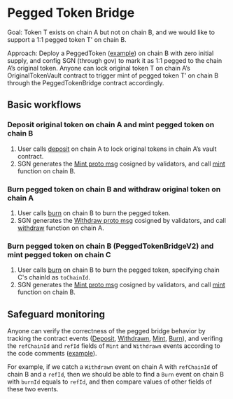 # Pegged Token Bridge

Goal: Token T exists on chain A but not on chain B, and we would like to support a 1:1 pegged token T' on chain B.

Approach: Deploy a PeggedToken ([example](./tokens/MultiBridgeToken.sol)) on chain B with zero initial supply, and config SGN (through gov) to mark it as 1:1 pegged to the chain A’s original token. Anyone can lock original token T on chain A’s OriginalTokenVault contract to trigger mint of pegged token T’ on chain B through the PeggedTokenBridge contract accordingly.

## Basic workflows

### Deposit original token on chain A and mint pegged token on chain B
1. User calls [deposit](./OriginalTokenVault.sol#L72) on chain A to lock original tokens in chain A’s vault contract.
2. SGN generates the [Mint proto msg](../libraries/proto/pegged.proto#L14) cosigned by validators, and call [mint](./PeggedTokenBridge.sol#L55) function on chain B.

### Burn pegged token on chain B and withdraw original token on chain A
1. User calls [burn](./PeggedTokenBridge.sol#L104) on chain B to burn the pegged token.
2. SGN generates the [Withdraw proto msg](../libraries/proto/pegged.proto#L34) cosigned by validators, and call [withdraw](./OriginalTokenVault.sol#L131) function on chain A.

### Burn pegged token on chain B (PeggedTokenBridgeV2) and mint pegged token on chain C
1. User calls [burn](./PeggedTokenBridgeV2.sol#L116) on chain B to burn the pegged token, specifying chain C's chainId as `toChainId`.
2. SGN generates the [Mint proto msg](../libraries/proto/pegged.proto#L14) cosigned by validators, and call [mint](./PeggedTokenBridge.sol#L55) function on chain B.

## Safeguard monitoring

Anyone can verify the correctness of the pegged bridge behavior by tracking the contract events ([Deposit](./OriginalTokenVault.sol#L31), [Withdrawn](./OriginalTokenVault.sol#L39), [Mint](./PeggedTokenBridge.sol#L24), [Burn](./PeggedTokenBridge.sol#L39)), and verifing the `refChainId` and `refId` fields of `Mint` and `Withdrawn` events according to the code comments ([example](./OriginalTokenVault.sol#L44-L53)). 

For example, if we catch a `Withdrawn` event on chain A with `refChainId` of chain B and a `refId`, then we should be able to find a `Burn` event on chain B with `burnId` equals to `refId`, and then compare values of other fields of these two events.

